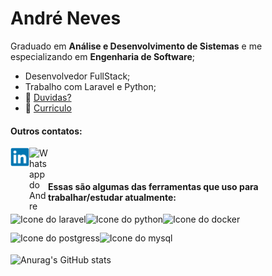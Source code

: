# André Neves
Graduado em **Análise e Desenvolvimento de Sistemas** e me especializando em **Engenharia de Software**;

- Desenvolvedor FullStack;
- Trabalho com Laravel e Python;
- 💬 [Duvidas?](https://github.com/andresnow/andresnow/issues)
- :page_facing_up: [Curriculo](https://drive.google.com/file/d/1gnuZo4tPeHP-lDDuXnwv8NE47FzgqHyo/view?usp=sharing)

#### Outros contatos:

<a href="https://www.linkedin.com/in/andr%C3%A9-n-922181a6/">
  <img align="left" alt="Linkedin de André Neves" width="30px" src="https://raw.githubusercontent.com/devicons/devicon/master/icons/linkedin/linkedin-original.svg" />
</a>
<!--
<a href="https://discord.gg/zfdTWAvn">
  <img align="left" alt="Discord do Andre" width="30px" src="https://img.icons8.com/color/2x/discord-logo--v2.png?token=exp=1623545084~hmac=efc23393fc2930db27c62c1296e161d7" />
</a>-->

<a href="https://wa.me/message/CRQY3GBEGCC5P1">
  <img align="left" alt="Whatsapp do Andre" width="30px" src="https://cdn.icon-icons.com/icons2/729/PNG/512/whatsapp_icon-icons.com_62756.png" />
</a>

<br />
<br />

#### Essas são algumas das ferramentas que uso para trabalhar/estudar atualmente:
<img align="left" alt="Icone do laravel" height="30" src="https://cdn.icon-icons.com/icons2/2699/PNG/512/laravel_logo_icon_168331.png">
<img align="left" alt="Icone do python" height="30" src="https://cdn.icon-icons.com/icons2/112/PNG/512/python_18894.png">
<img align="left" alt="Icone do docker" height="30" src="https://cdn.icon-icons.com/icons2/2407/PNG/512/docker_icon_146192.png">
<img align="left" alt="Icone do postgress" height="30" src="https://images.icon-icons.com/2415/PNG/512/postgresql_plain_wordmark_logo_icon_146390.png">
<img align="left" alt="Icone do mysql" height="30" src="https://images.icon-icons.com/2415/PNG/512/mysql_original_wordmark_logo_icon_146417.png">

<!--
<img align="left" alt="Icone do sql" height="30" src="https://cdn.icon-icons.com/icons2/9/PNG/256/sql_racer_gamedatabase_sql_1526.png">
<img align="left" alt="Icone do php" height="30" src="https://cdn.icon-icons.com/icons2/2107/PNG/512/file_type_php_icon_130266.png">
<img align="left" alt="Icone do html" height="30" src="https://cdn.icon-icons.com/icons2/2107/PNG/512/file_type_html_icon_130541.png">
<img align="left" alt="Icone do css" height="30" src="https://cdn.icon-icons.com/icons2/2107/PNG/512/file_type_css_icon_130661.png">
<img align="left" alt="Icone do flutter" height="30" src="https://raw.githubusercontent.com/devicons/devicon/master/icons/flutter/flutter-original.svg">
<img align="left" alt="Icone do dart" height="30" src="https://raw.githubusercontent.com/devicons/devicon/master/icons/dart/dart-original.svg">
<img align="left" alt="Icone do firebase" height="30" src="https://raw.githubusercontent.com/devicons/devicon/master/icons/firebase/firebase-plain-wordmark.svg">
-->

<br />
<br />
<br />

![Anurag's GitHub stats](https://github-readme-stats.vercel.app/api?username=andresnow&theme=algolia&show_icons=true)

<!--[![Top Langs](https://github-readme-stats.vercel.app/api/top-langs/?username=andresnow&layout=compact)](https://github.com/andresnow/github-readme-stats)

<br />

**AndreSnow/AndreSnow** is a ✨ _special_ ✨ repository because its `README.md` (this file) appears on your GitHub profile.

Here are some ideas to get you started:

- 🔭 I’m currently working on ...
- 🌱 I’m currently learning ...
- 👯 I’m looking to collaborate on ...
- 🤔 I’m looking for help with ...
- 💬 Ask me about ...
- 📫 How to reach me: ...
- 😄 Pronouns: ...
- ⚡ Fun fact: ...
-->
